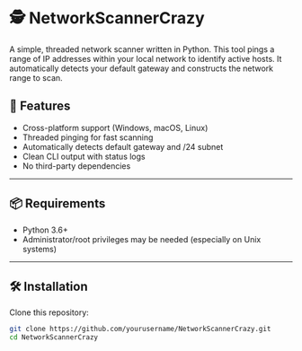 # 🕵️ NetworkScannerCrazy

A simple, threaded network scanner written in Python. This tool pings a range of IP addresses within your local network to identify active hosts. It automatically detects your default gateway and constructs the network range to scan.

## 🚀 Features

- Cross-platform support (Windows, macOS, Linux)
- Threaded pinging for fast scanning
- Automatically detects default gateway and /24 subnet
- Clean CLI output with status logs
- No third-party dependencies

---

## 📦 Requirements

- Python 3.6+
- Administrator/root privileges may be needed (especially on Unix systems)

---

## 🛠️ Installation

Clone this repository:

```bash
git clone https://github.com/yourusername/NetworkScannerCrazy.git
cd NetworkScannerCrazy

